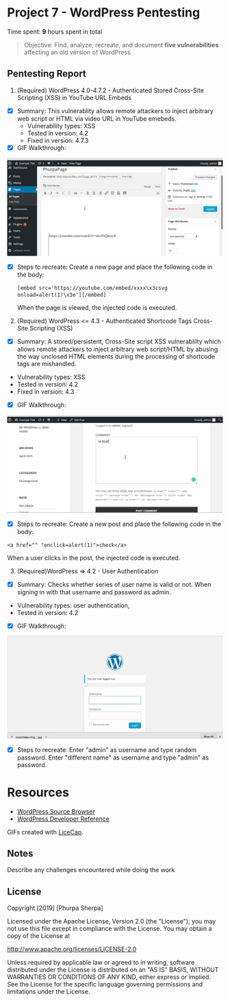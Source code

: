 # Project 7 - WordPress Pentesting

Time spent: **9** hours spent in total

> Objective: Find, analyze, recreate, and document **five vulnerabilities** affecting an old version of WordPress

## Pentesting Report
1. (Required) WordPress  4.0-4.7.2 - Authenticated Stored Cross-Site Scripting (XSS) in YouTube URL Embeds
  - [x] Summary: This vulnerablity allows remote attackers to inject arbitrary web script or HTML via video URL in YouTube emebeds.
    - Vulnerability types: XSS
    - Tested in version: 4.2
    - Fixed in version: 4.7.3
  - [x] GIF Walkthrough:

<img src='https://github.com/phurpatshering79/WebSecurityweek8/blob/master/Pvideo.gif' title='youtube video' alt='Youtube Video' />

  - [x] Steps to recreate: Create a new page and place the following code in the body:

    ```
    [embed src='https://youtube.com/embed/xxxx\x3csvg onload=alert(1)\x3e'][/embed]
    ```

    When the page is viewed, the injected code is executed.
    
2. (Required) WordPress <= 4.3 - Authenticated Shortcode Tags Cross-Site Scripting (XSS)
- [x] Summary: A stored/persistent, Cross-Site script XSS vulnerablilty which allows remote attackers to inject arbitrary web script/HTML by abusing the way unclosed HTML elements
during the processing of shortcode tags are mishandled.
- Vulnerability types: XSS
- Tested in version: 4.2
- Fixed in version: 4.3
- [x] GIF Walkthrough:

<img src='https://github.com/phurpatshering79/WebSecurityweek8/blob/master/Ppost.gif' title='gif 1' alt='gif 1' />

- [x] Steps to recreate: Create a new post and place the following code in the body:

```
<a href="" "onclick=alert(1)">check</a>
```

When a user clicks in the post, the injected code is executed.

3. (Required)WordPress => 4.2 - User Authentication
- [x] Summary: Checks whether series of user name is valid or not. When signing in with that username and password as admin.
- Vulnerability types: user authentication,
- Tested in version: 4.2
- [x] GIF Walkthrough: 

<img src='https://github.com/phurpatshering79/WebSecurityweek8/blob/master/PSignIn.gif' title='imageGif' alt='imageGif' />


- [x] Steps to recreate:
Enter "admin" as username and type random password.
Enter "different name" as username and type "admin" as password.
# Resources

- [WordPress Source Browser](https://core.trac.wordpress.org/browser/)
- [WordPress Developer Reference](https://developer.wordpress.org/reference/)

GIFs created with [LiceCap](http://www.cockos.com/licecap/).

## Notes

Describe any challenges encountered while doing the work

## License

Copyright [2019] [Phurpa Sherpa]

Licensed under the Apache License, Version 2.0 (the "License");
you may not use this file except in compliance with the License.
You may obtain a copy of the License at

http://www.apache.org/licenses/LICENSE-2.0

Unless required by applicable law or agreed to in writing, software
distributed under the License is distributed on an "AS IS" BASIS,
WITHOUT WARRANTIES OR CONDITIONS OF ANY KIND, either express or implied.
See the License for the specific language governing permissions and
limitations under the License.

